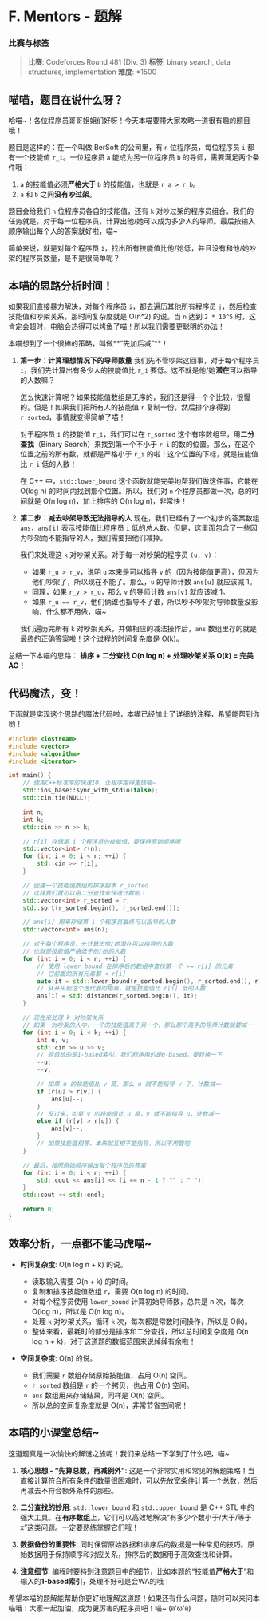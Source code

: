 # F. Mentors - 题解

### 比赛与标签
> **比赛**: Codeforces Round 481 (Div. 3)
> **标签**: binary search, data structures, implementation
> **难度**: *1500

## 喵喵，题目在说什么呀？
哈喵~！各位程序员哥哥姐姐们好呀！今天本喵要带大家攻略一道很有趣的题目哦！

题目是这样的：在一个叫做 BerSoft 的公司里，有 `n` 位程序员，每位程序员 `i` 都有一个技能值 `r_i`。一位程序员 `a` 能成为另一位程序员 `b` 的导师，需要满足两个条件哦：
1.  `a` 的技能值必须**严格大于** `b` 的技能值，也就是 `r_a > r_b`。
2.  `a` 和 `b` 之间**没有吵过架**。

题目会给我们 `n` 位程序员各自的技能值，还有 `k` 对吵过架的程序员组合。我们的任务就是，对于每一位程序员，计算出他/她可以成为多少人的导师。最后按输入顺序输出每个人的答案就好啦，喵~

简单来说，就是对每个程序员 `i`，找出所有技能值比他/她低，并且没有和他/她吵架的程序员数量，是不是很简单呢？

## 本喵的思路分析时间！
如果我们直接暴力解决，对每个程序员 `i`，都去遍历其他所有程序员 `j`，然后检查技能值和吵架关系，那时间复杂度就是 O(n^2) 的说。当 `n` 达到 `2 * 10^5` 时，这肯定会超时，电脑会热得可以烤鱼了喵！所以我们需要更聪明的办法！

本喵想到了一个很棒的策略，叫做**“先加后减”**！

1.  **第一步：计算理想情况下的导师数量**
    我们先不管吵架这回事，对于每个程序员 `i`，我们先计算出有多少人的技能值比 `r_i` 要低。这不就是他/她**潜在**可以指导的人数嘛？

    怎么快速计算呢？如果技能值数组是无序的，我们还是得一个个比较，很慢的。但是！如果我们把所有人的技能值 `r` 复制一份，然后排个序得到 `r_sorted`，事情就变得简单了喵！

    对于程序员 `i` 的技能值 `r_i`，我们可以在 `r_sorted` 这个有序数组里，用**二分查找**（Binary Search）来找到第一个不小于 `r_i` 的数的位置。那么，在这个位置之前的所有数，就都是严格小于 `r_i` 的啦！这个位置的下标，就是技能值比 `r_i` 低的人数！

    在 C++ 中，`std::lower_bound` 这个函数就能完美地帮我们做这件事，它能在 O(log n) 的时间内找到那个位置。所以，我们对 `n` 个程序员都做一次，总的时间就是 O(n log n)，加上排序的 O(n log n)，非常快！

2.  **第二步：减去吵架导致无法指导的人**
    现在，我们已经有了一个初步的答案数组 `ans`，`ans[i]` 表示技能值比程序员 `i` 低的总人数。但是，这里面包含了一些因为吵架而不能指导的人，我们需要把他们减掉。

    我们来处理这 `k` 对吵架关系。对于每一对吵架的程序员 `(u, v)`：
    -   如果 `r_u > r_v`，说明 `u` 本来是可以指导 `v` 的（因为技能值更高），但因为他们吵架了，所以现在不能了。那么，`u` 的导师计数 `ans[u]` 就应该减 1。
    -   同理，如果 `r_v > r_u`，那么 `v` 的导师计数 `ans[v]` 就应该减 1。
    -   如果 `r_u == r_v`，他们俩谁也指导不了谁，所以吵不吵架对导师数量没影响，什么都不用做，喵~

    我们遍历完所有 `k` 对吵架关系，并做相应的减法操作后，`ans` 数组里存的就是最终的正确答案啦！这个过程的时间复杂度是 O(k)。

总结一下本喵的思路：
**排序 + 二分查找 O(n log n) + 处理吵架关系 O(k) = 完美AC！**

## 代码魔法，变！
下面就是实现这个思路的魔法代码啦，本喵已经加上了详细的注释，希望能帮到你哟！

```cpp
#include <iostream>
#include <vector>
#include <algorithm>
#include <iterator>

int main() {
    // 使用C++标准库的快速IO，让程序跑得更快喵~
    std::ios_base::sync_with_stdio(false);
    std::cin.tie(NULL);

    int n;
    int k;
    std::cin >> n >> k;

    // r[i] 存储第 i 个程序员的技能值，要保持原始顺序哦
    std::vector<int> r(n);
    for (int i = 0; i < n; ++i) {
        std::cin >> r[i];
    }

    // 创建一个技能值数组的排序副本 r_sorted
    // 这样我们就可以用二分查找来快速计数啦！
    std::vector<int> r_sorted = r;
    std::sort(r_sorted.begin(), r_sorted.end());

    // ans[i] 用来存储第 i 个程序员最终可以指导的人数
    std::vector<int> ans(n);

    // 对于每个程序员，先计算出他/她潜在可以指导的人数
    // 也就是技能值严格低于他/她的人数
    for (int i = 0; i < n; ++i) {
        // 使用 lower_bound 在排序后的数组中查找第一个 >= r[i] 的元素
        // 它前面的所有元素都 < r[i]
        auto it = std::lower_bound(r_sorted.begin(), r_sorted.end(), r[i]);
        // 从开头到这个迭代器的距离，就是技能值比 r[i] 低的人数
        ans[i] = std::distance(r_sorted.begin(), it);
    }

    // 现在来处理 k 对吵架关系
    // 如果一对吵架的人中，一个的技能值高于另一个，那么那个高手的导师计数就要减一
    for (int i = 0; i < k; ++i) {
        int u, v;
        std::cin >> u >> v;
        // 题目给的是1-based索引，我们程序用的是0-based，要转换一下
        --u;
        --v;

        // 如果 u 的技能值比 v 高，那么 u 就不能指导 v 了，计数减一
        if (r[u] > r[v]) {
            ans[u]--;
        } 
        // 反过来，如果 v 的技能值比 u 高，v 就不能指导 u，计数减一
        else if (r[v] > r[u]) {
            ans[v]--;
        }
        // 如果技能值相等，本来就互相不能指导，所以不用管啦
    }

    // 最后，按照原始顺序输出每个程序员的答案
    for (int i = 0; i < n; ++i) {
        std::cout << ans[i] << (i == n - 1 ? "" : " ");
    }
    std::cout << std::endl;

    return 0;
}
```

## 效率分析，一点都不能马虎喵~
- **时间复杂度**: O(n log n + k) 的说。
  - 读取输入需要 O(n + k) 的时间。
  - 复制和排序技能值数组 `r`，需要 O(n log n) 的时间。
  - 对每个程序员使用 `lower_bound` 计算初始导师数，总共是 n 次，每次 O(log n)，所以是 O(n log n)。
  - 处理 `k` 对吵架关系，循环 `k` 次，每次都是常数时间操作，所以是 O(k)。
  - 整体来看，最耗时的部分是排序和二分查找，所以总时间复杂度是 O(n log n + k)，对于这道题的数据范围来说绰绰有余啦！

- **空间复杂度**: O(n) 的说。
  - 我们需要 `r` 数组存储原始技能值，占用 O(n) 空间。
  - `r_sorted` 数组是 `r` 的一个拷贝，也占用 O(n) 空间。
  - `ans` 数组用来存储结果，同样是 O(n) 空间。
  - 所以总的空间复杂度就是 O(n)，非常节省空间呢！

## 本喵的小课堂总结~
这道题真是一次愉快的解谜之旅呢！我们来总结一下学到了什么吧，喵~

1.  **核心思想 - “先算总数，再减例外”**: 这是一个非常实用和常见的解题策略！当直接计算符合所有条件的数量很困难时，可以先放宽条件计算一个总数，然后再减去不符合额外条件的那些。

2.  **二分查找的妙用**: `std::lower_bound` 和 `std::upper_bound` 是 C++ STL 中的强大工具。在**有序数组**上，它们可以高效地解决“有多少个数小于/大于/等于 x”这类问题。一定要熟练掌握它们哦！

3.  **数据备份的重要性**: 同时保留原始数据和排序后的数据是一种常见的技巧。原始数据用于保持顺序和对应关系，排序后的数据用于高效查找和计算。

4.  **注意细节**: 编程时要特别注意题目中的细节，比如本题的“技能值**严格大于**”和输入的**1-based索引**，处理不好可是会WA的哦！

希望本喵的题解能帮助你更好地理解这道题！如果还有什么问题，随时可以来问本喵哦！大家一起加油，成为更厉害的程序员吧！喵~ (ฅ'ω'ฅ)